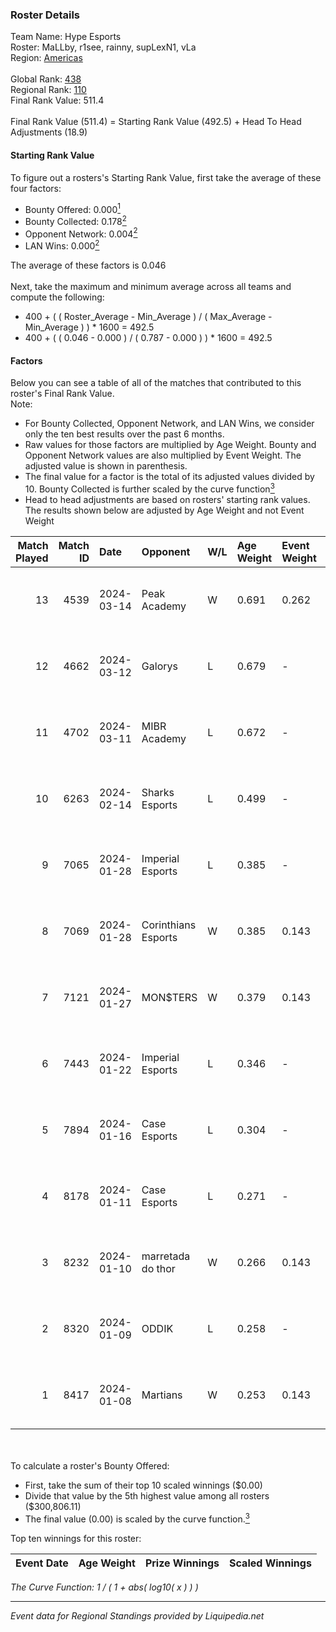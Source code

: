 ### Roster Details<br />
Team Name: Hype Esports<br />
Roster: MaLLby, r1see, rainny, supLexN1, vLa<br />
Region: [Americas]( ../standings_americas.md)<br />
<br />
Global Rank: [438](../standings_global.md)<br />
Regional Rank: [110]( ../standings_americas.md)<br />
Final Rank Value:  511.4<br />
<br />
Final Rank Value (511.4) = Starting Rank Value (492.5) + Head To Head Adjustments (18.9)<br />

#### Starting Rank Value<br />
To figure out a rosters's Starting Rank Value, first take the average of these four factors:<br />
- Bounty Offered: 0.000[<sup>1</sup>](#table2)
- Bounty Collected: 0.178[<sup>2</sup>](#table1)
- Opponent Network: 0.004[<sup>2</sup>](#table1)
- LAN Wins: 0.000[<sup>2</sup>](#table1)

The average of these factors is 0.046<br />
<br />
Next, take the maximum and minimum average across all teams and compute the following:<br />
- 400 + ( ( Roster_Average - Min_Average ) / ( Max_Average - Min_Average ) ) * 1600 = 492.5
- 400 + ( ( 0.046 - 0.000 ) / ( 0.787 - 0.000 ) ) * 1600 = 492.5


#### Factors<br />
Below you can see a table of all of the matches that contributed to this roster's Final Rank Value.<br />
Note:<br />

- For Bounty Collected, Opponent Network, and LAN Wins, we consider only the ten best results over the past 6 months.
- Raw values for those factors are multiplied by Age Weight. Bounty and Opponent Network values are also multiplied by Event Weight. The adjusted value is shown in parenthesis.
- The final value for a factor is the total of its adjusted values divided by 10. Bounty Collected is further scaled by the curve function[<sup>3</sup>](#curveFunction)
- Head to head adjustments are based on rosters' starting rank values. The results shown below are adjusted by Age Weight and not Event Weight
<span id="table1"></span><br />


| Match Played | Match ID | Date       | Opponent            | W/L | Age Weight | Event Weight | Bounty Collected | Opponent Network | LAN Wins  | H2H Adj. | Roster                                 |
| -: | -: | :- | :- | :- | :- | :- | :- | :- | :- | -: | :- |
|           13 |     4539 | 2024-03-14 | Peak Academy        | W   | 0.691      | 0.262        | 0.001 (0.000)    | 0.083 (0.015)    | 0 (0.000) |    14.27 | MaLLby, r1see, rainny, supLexN1, vLa   |
|           12 |     4662 | 2024-03-12 | Galorys             | L   | 0.679      | -            | -                | -                | -         |    -3.40 | MaLLby, r1see, rainny, supLexN1, vLa   |
|           11 |     4702 | 2024-03-11 | MIBR Academy        | L   | 0.672      | -            | -                | -                | -         |    -4.85 | MaLLby, r1see, rainny, supLexN1, vLa   |
|           10 |     6263 | 2024-02-14 | Sharks Esports      | L   | 0.499      | -            | -                | -                | -         |    -1.35 | MaLLby, r1see, rainny, supLexN1, vLa   |
|            9 |     7065 | 2024-01-28 | Imperial Esports    | L   | 0.385      | -            | -                | -                | -         |    -0.04 | leleo, MaLLby, RICIOLI, supLexN1, vLa  |
|            8 |     7069 | 2024-01-28 | Corinthians Esports | W   | 0.385      | 0.143        | 0.002 (0.000)    | 0.458 (0.025)    | 0 (0.000) |     9.14 | leleo, MaLLby, RICIOLI, supLexN1, vLa  |
|            7 |     7121 | 2024-01-27 | MON$TERS            | W   | 0.379      | 0.143        | 0.000 (0.000)    | 0.000 (0.000)    | 0 (0.000) |     4.42 | leleo, MaLLby, RICIOLI, supLexN1, vLa  |
|            6 |     7443 | 2024-01-22 | Imperial Esports    | L   | 0.346      | -            | -                | -                | -         |    -0.03 | Lineko, MaLLby, RICIOLI, supLexN1, vLa |
|            5 |     7894 | 2024-01-16 | Case Esports        | L   | 0.304      | -            | -                | -                | -         |    -2.45 | Lineko, MaLLby, RICIOLI, supLexN1, vLa |
|            4 |     8178 | 2024-01-11 | Case Esports        | L   | 0.271      | -            | -                | -                | -         |    -2.20 | Lineko, MaLLby, RICIOLI, supLexN1, vLa |
|            3 |     8232 | 2024-01-10 | marretada do thor   | W   | 0.266      | 0.143        | 0.000 (0.000)    | 0.000 (0.000)    | 0 (0.000) |     3.09 | Lineko, MaLLby, RICIOLI, supLexN1, vLa |
|            2 |     8320 | 2024-01-09 | ODDIK               | L   | 0.258      | -            | -                | -                | -         |    -0.63 | Lineko, MaLLby, RICIOLI, supLexN1, vLa |
|            1 |     8417 | 2024-01-08 | Martians            | W   | 0.253      | 0.143        | 0.000 (0.000)    | 0.010 (0.000)    | 0 (0.000) |     2.96 | Lineko, MaLLby, RICIOLI, supLexN1, vLa |

<br />
<span id="table2"></span><br />
To calculate a roster's Bounty Offered:<br />

- First, take the sum of their top 10 scaled winnings ($0.00)
- Divide that value by the 5th highest value among all rosters ($300,806.11)
- The final value (0.00) is scaled by the curve function.[<sup>3</sup>](#curveFunction)

Top ten winnings for this roster:<br />

| Event Date | Age Weight | Prize Winnings | Scaled Winnings |
| :- | -: | :- | :- |


<span id="curveFunction"></span>_The Curve Function: 1 / ( 1 + abs( log10( x ) ) )_<br />

---
_Event data for Regional Standings provided by Liquipedia.net_<br />
